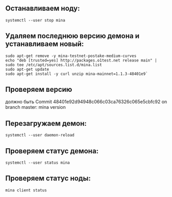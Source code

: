 ## Останавливаем ноду:
    systemctl --user stop mina

## Удаляем последнюю версию демона и устанавливаем новый:
    sudo apt-get remove -y mina-testnet-postake-medium-curves
    echo "deb [trusted=yes] http://packages.o1test.net release main" | sudo tee /etc/apt/sources.list.d/mina.list
    sudo apt-get update
    sudo apt-get install -y curl unzip mina-mainnet=1.1.3-48401e9`

## Проверяем версию 
должно быть Commit 48401e92d94948c066c03ca76326c065e5cbfc92 on branch master:
    mina version

## Перезагружаем демон:
    systemctl --user daemon-reload

## Проверяем статус демона:
    systemctl --user status mina

## Проверяем статус ноды:
    mina client status
